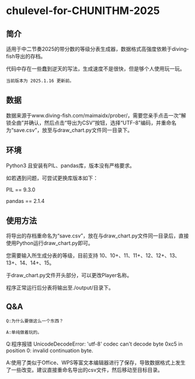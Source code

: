 # chulevel-for-CHUNITHM-2025
## 简介
  适用于中二节奏2025的带分数的等级分表生成器，数据格式高强度依赖于diving-fish导出的存档。
  
  代码中存在一些蠢到逆天的写法，生成速度不是很快，但是够个人使用玩一玩。

    当前版本为 2025.1.16 更新前。

## 数据
  数据来源于www.diving-fish.com/maimaidx/prober/，需要您亲手点击一次“解锁全曲”并确认，然后点击“导出为CSV”按钮，选择“UTF-8”编码，并重命名为“save.csv”，放至与draw_chart.py文件同一目录下。
  
## 环境
  Python3 且安装有PIL、pandas库，版本没有严格要求。
  
  如若遇到问题，可尝试更换库版本如下：
  
  PIL == 9.3.0
  
  pandas == 2.1.4

## 使用方法

  将导出的存档重命名为“save.csv”，放在与draw_chart.py文件同一目录后，直接使用Python运行draw_chart.py即可。
  
  您需要输入所生成分表的等级，目前支持 10、10+、11、11+、12、12+、13、13+、14、14+、15。
  
  于draw_chart.py文件开头部分，可以更改Player名称。
  
  程序正常运行后分表将输出至./output/目录下。

## Q&A

    Q:为什么要做这么一个东西？
    
    A:单纯做着玩的。

  Q:程序报错 UnicodeDecodeError: 'utf-8' codec can't decode byte 0xc5 in position 0: invalid continuation byte. 
  
  A:使用了类似于Office、WPS等富文本编辑器进行了保存，导致数据格式上发生了一些改变。建议直接重命名导出的csv文件，然后移动至目标目录。
